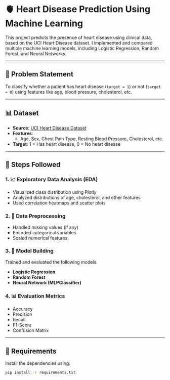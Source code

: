 # 🫀 Heart Disease Prediction Using Machine Learning

This project predicts the presence of heart disease using clinical data, based on the UCI Heart Disease dataset. I implemented and compared multiple machine learning models, including Logistic Regression, Random Forest, and Neural Networks.

---

## 📌 Problem Statement

To classify whether a patient has heart disease (`target = 1`) or not (`target = 0`) using features like age, blood pressure, cholesterol, etc.

---

## 📊 Dataset

- **Source**: [UCI Heart Disease Dataset](https://www.kaggle.com/datasets/ronitf/heart-disease-uci)
- **Features**: 
  - Age, Sex, Chest Pain Type, Resting Blood Pressure, Cholesterol, etc.
- **Target**: 1 = Has heart disease, 0 = No heart disease

---

## 🧪 Steps Followed

### 1. 📈 Exploratory Data Analysis (EDA)
- Visualized class distribution using Plotly
- Analyzed distributions of age, cholesterol, and other features
- Used correlation heatmaps and scatter plots

### 2. 🧹 Data Preprocessing
- Handled missing values (if any)
- Encoded categorical variables
- Scaled numerical features

### 3. 🤖 Model Building
Trained and evaluated the following models:
- **Logistic Regression**
- **Random Forest**
- **Neural Network (MLPClassifier)**

### 4. 📊 Evaluation Metrics
- Accuracy
- Precision
- Recall
- F1-Score
- Confusion Matrix

---

## 📌 Requirements

Install the dependencies using:

```bash
pip install -r requirements.txt
